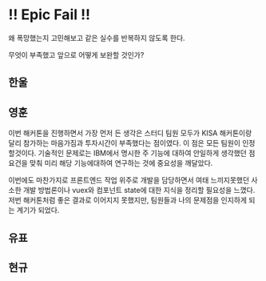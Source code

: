 # :bangbang: Epic Fail :bangbang:
왜 폭망했는지 고민해보고 같은 실수를 반복하지 않도록 한다.

무엇이 부족했고 앞으로 어떻게 보완할 것인가?

## 한울

## 영훈
이번 해커톤을 진행하면서 가장 먼저 든 생각은 스터디 팀원 모두가 KISA 해커톤이랑 달리 참가하는 마음가짐과 투자시간이
부족했다는 점이였다. 이 점은 모든 팀원이 인정할것이다. 기술적인 문제로는 IBM에서 명시한 주 기능에 대하여 안일하게 생각했던 점
요건을 맞춰 미리 해당 기능에대하여 연구하는 것에 중요성을 깨달았다.

이번에도 마찬가지로 프론트엔드 작업 위주로 개발을 담당하면서 여태 느끼지못했던 사소한 개발 방법론이나 vuex와 컴포넌트 state에 대한
지식을 정리할 필요성을 느꼈다. 저번 해커톤처럼 좋은 결과로 이어지지 못했지만, 팀원들과 나의 문제점을 인지하게 되는 계기가 되었다.

## 유표

## 현규

